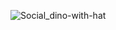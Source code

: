 ![Social_dino-with-hat](https://user-images.githubusercontent.com/44608522/93779781-8741ac00-fc51-11ea-93e6-afb0967627b5.gif)
